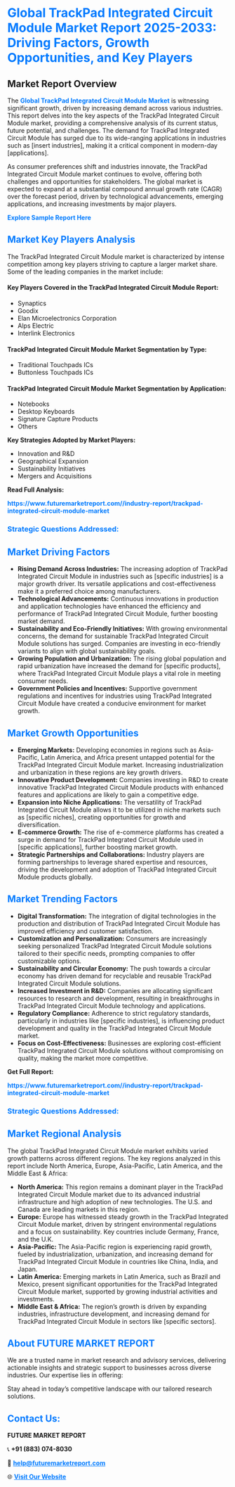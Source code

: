 <h1 style="color: #007BFF;">Global TrackPad Integrated Circuit Module Market Report 2025-2033: Driving Factors, Growth Opportunities, and Key Players</h1>

<section id="overview">
<h2>Market Report Overview</h2>
<p>The <a href="https://www.futuremarketreport.com//industry-report/trackpad-integrated-circuit-module-market" style="color: #007BFF; text-decoration: none;"><strong>Global TrackPad Integrated Circuit Module Market</strong></a> is witnessing significant growth, driven by increasing demand across various industries. This report delves into the key aspects of the TrackPad Integrated Circuit Module market, providing a comprehensive analysis of its current status, future potential, and challenges. The demand for TrackPad Integrated Circuit Module has surged due to its wide-ranging applications in industries such as [insert industries], making it a critical component in modern-day [applications].</p>
<p>As consumer preferences shift and industries innovate, the TrackPad Integrated Circuit Module market continues to evolve, offering both challenges and opportunities for stakeholders. The global market is expected to expand at a substantial compound annual growth rate (CAGR) over the forecast period, driven by technological advancements, emerging applications, and increasing investments by major players.</p>
</section>

<section id="overview">
<p><a href="https://www.futuremarketreport.com//request-sample/reportId=81645" style="color: #007BFF; text-decoration: none;"><strong>Explore Sample Report Here</strong></a></p>
</section>

<section id="key-players">
<h2 style="color: #007BFF;">Market Key Players Analysis</h2>
<p>The TrackPad Integrated Circuit Module market is characterized by intense competition among key players striving to capture a larger market share. Some of the leading companies in the market include:</p>
<h4>Key Players Covered in the TrackPad Integrated Circuit Module Report:</h4>
<ul><li>Synaptics</li><li>Goodix</li><li>Elan Microelectronics Corporation</li><li>Alps Electric</li><li>Interlink Electronics</li></ul>
<h4>TrackPad Integrated Circuit Module Market Segmentation by Type:</h4>
<ul><li>Traditional Touchpads ICs</li><li>Buttonless Touchpads ICs</li></ul>

<h4>TrackPad Integrated Circuit Module Market Segmentation by Application:</h4>
<ul><li>Notebooks</li><li>Desktop Keyboards</li><li>Signature Capture Products</li><li>Others</li></ul>
<p><strong>Key Strategies Adopted by Market Players:</strong></p>
<ul>
<li>Innovation and R&D</li>
<li>Geographical Expansion</li>
<li>Sustainability Initiatives</li>
<li>Mergers and Acquisitions</li>
</ul>
</section>

<section>
<p><strong>Read Full Analysis: </strong></p><a href="https://www.futuremarketreport.com//industry-report/trackpad-integrated-circuit-module-market" style="color: #007BFF; text-decoration: none;"><strong>https://www.futuremarketreport.com//industry-report/trackpad-integrated-circuit-module-market</strong></a>
<h3 style="color: #007BFF;">Strategic Questions Addressed:</h3>
</section>

<section id="driving-factors">
<h2 style="color: #007BFF;">Market Driving Factors</h2>
<ul>
<li><strong>Rising Demand Across Industries:</strong> The increasing adoption of TrackPad Integrated Circuit Module in industries such as [specific industries] is a major growth driver. Its versatile applications and cost-effectiveness make it a preferred choice among manufacturers.</li>
<li><strong>Technological Advancements:</strong> Continuous innovations in production and application technologies have enhanced the efficiency and performance of TrackPad Integrated Circuit Module, further boosting market demand.</li>
<li><strong>Sustainability and Eco-Friendly Initiatives:</strong> With growing environmental concerns, the demand for sustainable TrackPad Integrated Circuit Module solutions has surged. Companies are investing in eco-friendly variants to align with global sustainability goals.</li>
<li><strong>Growing Population and Urbanization:</strong> The rising global population and rapid urbanization have increased the demand for [specific products], where TrackPad Integrated Circuit Module plays a vital role in meeting consumer needs.</li>
<li><strong>Government Policies and Incentives:</strong> Supportive government regulations and incentives for industries using TrackPad Integrated Circuit Module have created a conducive environment for market growth.</li>
</ul>
</section>

<section id="growth-opportunities">
<h2 style="color: #007BFF;">Market Growth Opportunities</h2>
<ul>
<li><strong>Emerging Markets:</strong> Developing economies in regions such as Asia-Pacific, Latin America, and Africa present untapped potential for the TrackPad Integrated Circuit Module market. Increasing industrialization and urbanization in these regions are key growth drivers.</li>
<li><strong>Innovative Product Development:</strong> Companies investing in R&D to create innovative TrackPad Integrated Circuit Module products with enhanced features and applications are likely to gain a competitive edge.</li>
<li><strong>Expansion into Niche Applications:</strong> The versatility of TrackPad Integrated Circuit Module allows it to be utilized in niche markets such as [specific niches], creating opportunities for growth and diversification.</li>
<li><strong>E-commerce Growth:</strong> The rise of e-commerce platforms has created a surge in demand for TrackPad Integrated Circuit Module used in [specific applications], further boosting market growth.</li>
<li><strong>Strategic Partnerships and Collaborations:</strong> Industry players are forming partnerships to leverage shared expertise and resources, driving the development and adoption of TrackPad Integrated Circuit Module products globally.</li>
</ul>
</section>

<section id="trending-factors">
<h2 style="color: #007BFF;">Market Trending Factors</h2>
<ul>
<li><strong>Digital Transformation:</strong> The integration of digital technologies in the production and distribution of TrackPad Integrated Circuit Module has improved efficiency and customer satisfaction.</li>
<li><strong>Customization and Personalization:</strong> Consumers are increasingly seeking personalized TrackPad Integrated Circuit Module solutions tailored to their specific needs, prompting companies to offer customizable options.</li>
<li><strong>Sustainability and Circular Economy:</strong> The push towards a circular economy has driven demand for recyclable and reusable TrackPad Integrated Circuit Module solutions.</li>
<li><strong>Increased Investment in R&D:</strong> Companies are allocating significant resources to research and development, resulting in breakthroughs in TrackPad Integrated Circuit Module technology and applications.</li>
<li><strong>Regulatory Compliance:</strong> Adherence to strict regulatory standards, particularly in industries like [specific industries], is influencing product development and quality in the TrackPad Integrated Circuit Module market.</li>
<li><strong>Focus on Cost-Effectiveness:</strong> Businesses are exploring cost-efficient TrackPad Integrated Circuit Module solutions without compromising on quality, making the market more competitive.</li>
</ul>
</section>

<section>
<p><strong>Get Full Report: </strong></p><a href="https://www.futuremarketreport.com//industry-report/trackpad-integrated-circuit-module-market" style="color: #007BFF; text-decoration: none;"><strong>https://www.futuremarketreport.com//industry-report/trackpad-integrated-circuit-module-market</strong></a>
<h3 style="color: #007BFF;">Strategic Questions Addressed:</h3>
</section>


<section id="regional-analysis">
<h2 style="color: #007BFF;">Market Regional Analysis</h2>
<p>The global TrackPad Integrated Circuit Module market exhibits varied growth patterns across different regions. The key regions analyzed in this report include North America, Europe, Asia-Pacific, Latin America, and the Middle East & Africa:</p>
<ul>
<li><strong>North America:</strong> This region remains a dominant player in the TrackPad Integrated Circuit Module market due to its advanced industrial infrastructure and high adoption of new technologies. The U.S. and Canada are leading markets in this region.</li>
<li><strong>Europe:</strong> Europe has witnessed steady growth in the TrackPad Integrated Circuit Module market, driven by stringent environmental regulations and a focus on sustainability. Key countries include Germany, France, and the U.K.</li>
<li><strong>Asia-Pacific:</strong> The Asia-Pacific region is experiencing rapid growth, fueled by industrialization, urbanization, and increasing demand for TrackPad Integrated Circuit Module in countries like China, India, and Japan.</li>
<li><strong>Latin America:</strong> Emerging markets in Latin America, such as Brazil and Mexico, present significant opportunities for the TrackPad Integrated Circuit Module market, supported by growing industrial activities and investments.</li>
<li><strong>Middle East & Africa:</strong> The region’s growth is driven by expanding industries, infrastructure development, and increasing demand for TrackPad Integrated Circuit Module in sectors like [specific sectors].</li>
</ul>
</section>

<footer>
<h2 style="color: #007BFF;">About FUTURE MARKET REPORT</h2>
<p>We are a trusted name in market research and advisory services, delivering actionable insights and strategic support to businesses across diverse industries. Our expertise lies in offering:</p>

<p>Stay ahead in today’s competitive landscape with our tailored research solutions.</p>

<h2 style="color: #007BFF;">Contact Us:</h2>
<p><strong>FUTURE MARKET REPORT</strong></p>
<p>📞 <strong>+91 (883) 074-8030</strong></p>
<p>📧 <strong><a href="mailto:help@futuremarketreport.com" style="color: #007BFF;">help@futuremarketreport.com</a></strong></p>
<p>🌐 <strong><a href="https://www.futuremarketreport.com/" style="color: #007BFF;">Visit Our Website</a></strong></p>
</footer>